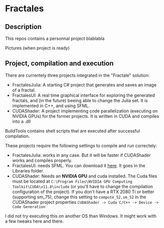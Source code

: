 # Fractales

## Description

This repos contains a personnal project blablabla

Pictures (when project is ready)

## Project, compilation and execution

There are currentely three projects integrated in the "Fractale" solution:
- FractalesJulia: A starting C# project that generates and saves an image of a fractal.
- FractalesUI: A real time graphical interface for exploring the generated fractals, and (in the future) beeing able to change the Julia set. It is implemented in C++, and using SFML.
- CUDAShader: A project implementing code parallelization (executing on NVIDIA GPUs) for the former projects. It is written in CUDA and compiles into a .dll

BuildTools contains shell scripts that are executed after successful compilation.

These projects require the following settings to compile and run correctely:
- FractalesJulia: works in any case. But it will be faster if CUDAShader works and compiles properly.
- FractalesUI: needs SFML. You can download it [here](https://www.sfml-dev.org/download.php). It goes in the Libraries folder.
- CUDAShader: Needs an **NVIDIA GPU** and cuda installed. The Cuda files must be located at `C:\Program Files\NVIDIA GPU Computing Toolkit\CUDA\v11.8\include` (or you'll have to change the compilation configuration of the project). If you don't have a RTX 2080 Ti or better (supporting sm_75), change this setting to `compute_52,sm_52` in the CUDAShader project properties `CUDAShader -> Cuda C/C++ -> Device -> Code Generation`

I did not try executing this on another OS than Windows. It might work with a few tweaks here and there.
